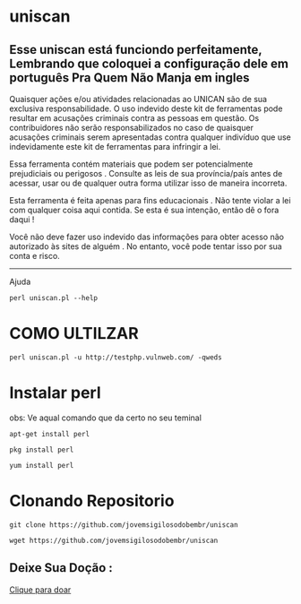 # uniscan
 
 Esse uniscan está funciondo perfeitamente, Lembrando que coloquei a configuração dele em português
 Pra Quem Não Manja em ingles
----------------------------------------------------------------

Quaisquer ações e/ou atividades relacionadas ao UNICAN são de sua exclusiva responsabilidade.
O uso indevido deste kit de ferramentas pode resultar em acusações criminais contra as pessoas em questão. Os contribuidores não serão responsabilizados no caso de quaisquer acusações criminais serem apresentadas contra qualquer indivíduo que use indevidamente este kit de ferramentas para infringir a lei.

Essa  ferramenta contém materiais que podem ser potencialmente prejudiciais ou perigosos . Consulte as leis de sua província/país antes de acessar, usar ou de qualquer outra forma utilizar isso de maneira incorreta.

Esta ferramenta é feita apenas para fins educacionais . Não tente violar a lei com qualquer coisa aqui contida. Se esta é sua intenção, então dê o fora daqui !

 Você não deve fazer uso indevido das informações para obter acesso não autorizado às  sites de alguém . No entanto, você pode tentar isso por sua conta e risco.



---------------------------------------------------------------------------------------------------------------------------


 Ajuda

```
perl uniscan.pl --help
```

# COMO ULTILZAR

```
perl uniscan.pl -u http://testphp.vulnweb.com/ -qweds
```

# Instalar perl

obs: Ve aqual comando que da certo no seu teminal

```
apt-get install perl
```

```
pkg install perl
```

```
yum install perl
```

# Clonando Repositorio

```
git clone https://github.com/jovemsigilosodobembr/uniscan
```

```
wget https://github.com/jovemsigilosodobembr/uniscan
```

<h2>Deixe Sua Doção :</h2>

<a href="https://raw.githubusercontent.com/jovemsigilosodobembr/Jovem-Sigilso-do-bem-br/main/Wallet/Donate.html?token=GHSAT0AAAAAAB2MSL2KW6H6JPMTFDL4PVUGY3EJDZQ"> Clique para doar</a><br>
